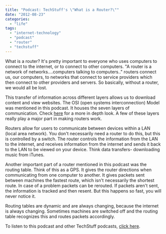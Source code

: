 ```yaml
---
title: "Podcast: TechStuff's \"What is a Router?\""
date: "2012-08-23"
categories: 
  - "life"
tags: 
  - "internet-technology"
  - "podcast"
  - "router"
  - "techstuff"
---
```


What is a router? It's pretty important to everyone who uses computers to connect to the internet, or to connect to other computers. "A router is a network of networks....computers talking to computers.." routers connect us, our computers, to networks that connect to service providers which then connect to other providers and servers. So basically, without a router, we would all be lost.

This transfer of information across different layers allows us to download content and view websites. The OSI (open systems interconnection) Model was mentioned in this podcast. It houses the seven layers of communication. Check [here](http://en.wikipedia.org/wiki/OSI_model "OSI Model") for a more in depth look. A few of these layers really play a major part in making routers work.

Routers allow for users to communicate between devices within a LAN (local area network). You don't necessarily need a router to do this, but this is controlled by a switch. The router controls the information from the LAN to the internet, and receives information from the internet and sends it back to the LAN to be viewed on your device. Think data transfers- downloading music from iTunes.

Another important part of a router mentioned in this podcast was the routing table. Think of this as a GPS. It gives the router directions when communicating from one computer to another. It gives packets sent between machines the fastest route, which isn't necessarily the shortest route. In case of a problem packets can be rerouted. If packets aren't sent, the information is tracked and then resent. But this happens so fast, you will never notice it.

Routing tables are dynamic and are always changing, because the internet is always changing. Sometimes machines are switched off and the routing table recognizes this and routes packets accordingly.

To listen to this podcast and other TechStuff podcasts, [click here](http://itunes.apple.com/us/podcast/techstuff/id282795787 "TechStuff Podcast").

